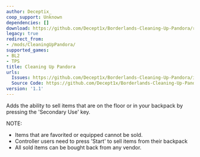 ```yaml
---
author: Deceptix_
coop_support: Unknown
dependencies: []
download: https://github.com/Decept1x/Borderlands-Cleaning-Up-Pandora/releases/tag/1.1
legacy: true
redirect_from:
- /mods/CleaningUpPandora/
supported_games:
- BL2
- TPS
title: Cleaning Up Pandora
urls:
  Issues: https://github.com/Decept1x/Borderlands-Cleaning-Up-Pandora/issues
  Source Code: https://github.com/Decept1x/Borderlands-Cleaning-Up-Pandora/tree/main
version: '1.1'
---
```

Adds the ability to sell items that are on the floor or in your backpack by pressing the 'Secondary Use' key.

NOTE:
<ul><li>Items that are favorited or equipped cannot be sold.</li><li>Controller users need to press 'Start' to sell items from their backpack</li><li>All sold items can be bought back from any vendor.</li></ul>
